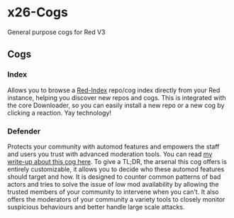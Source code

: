 # x26-Cogs
General purpose cogs for Red V3

## Cogs
### Index
Allows you to browse a [Red-Index](https://github.com/Cog-Creators/Red-Index/) repo/cog index directly from your Red instance, helping you discover new repos and cogs. This is integrated with the core Downloader, so you can easily install a new repo or a new cog by clicking a reaction. Yay technology!
### Defender
Protects your community with automod features and empowers the staff and users you trust with advanced moderation tools.
You can read [my write-up about this cog here](https://x26.it/2020/09/06/project-showcase-defender.html).
To give a TL;DR, the arsenal this cog offers is entirely customizable, it allows you to decide who these automod features should target and how.
It is designed to counter common patterns of bad actors and tries to solve the issue of low mod availability by allowing the trusted members of your community to intervene when you can't.
It also offers the moderators of your community a variety tools to closely monitor suspicious behaviours and better handle large scale attacks.
